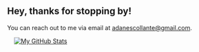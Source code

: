 ## Hey, thanks for stopping by!

You can reach out to me via email at [adanescollante@gmail.com](mailto:adanescollante@gmail.com).

&nbsp;&nbsp;&nbsp;&nbsp;[![My GitHub Stats](https://github-readme-stats.vercel.app/api/?username=rafacovez&count_private=true&theme=tokyonight&showicons=true)]()
